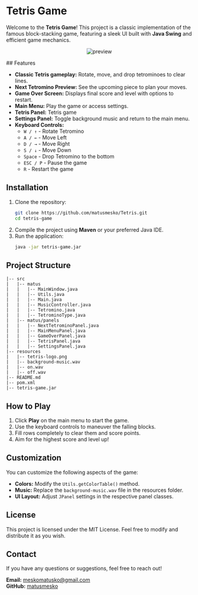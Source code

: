 # Tetris Game

Welcome to the **Tetris Game**! This project is a classic implementation of the famous block-stacking game, featuring a sleek UI built with **Java Swing** and efficient game mechanics.

<p align="center">
    <img src="https://i.imgur.com/fRMhyZZ.png" alt="preview">
</p>
## Features

- **Classic Tetris gameplay:** Rotate, move, and drop tetrominoes to clear lines.
- **Next Tetromino Preview:** See the upcoming piece to plan your moves.
- **Game Over Screen:** Displays final score and level with options to restart.
- **Main Menu:** Play the game or access settings.
- **Tetris Panel:** Tetris game
- **Settings Panel:** Toggle background music and return to the main menu.
- **Keyboard Controls:**
    - `W / ↑` - Rotate Tetromino
    - `A / ←` - Move Left
    - `D / →` - Move Right
    - `S / ↓` - Move Down
    - `Space` - Drop Tetromino to the bottom
    - `ESC / P` - Pause the game
    - `R` - Restart the game

## Installation

1. Clone the repository:
   ```bash
   git clone https://github.com/matusmesko/Tetris.git
   cd tetris-game
   ```
2. Compile the project using **Maven** or your preferred Java IDE.
3. Run the application:
   ```bash
   java -jar tetris-game.jar
   ```

## Project Structure

```
|-- src
|   |-- matus
|   |   |-- MainWindow.java
|   |   |-- Utils.java
|   |   |-- Main.java
|   |   |-- MusicController.java
|   |   |-- Tetromino.java
|   |   |-- TetrominoType.java
|   |-- matus/panels
|   |   |-- NextTetrominoPanel.java
|   |   |-- MainMenuPanel.java
|   |   |-- GameOverPanel.java
|   |   |-- TetrisPanel.java
|   |   |-- SettingsPanel.java
|-- resources
|   |-- tetris-logo.png
|   |-- background-music.wav
|   |-- on.wav
|   |-- off.wav
|-- README.md
|-- pom.xml
|-- tetris-game.jar
```

## How to Play

1. Click **Play** on the main menu to start the game.
2. Use the keyboard controls to maneuver the falling blocks.
3. Fill rows completely to clear them and score points.
4. Aim for the highest score and level up!

## Customization

You can customize the following aspects of the game:

- **Colors:** Modify the `Utils.getColorTable()` method.
- **Music:** Replace the `background-music.wav` file in the resources folder.
- **UI Layout:** Adjust `JPanel` settings in the respective panel classes.


## License

This project is licensed under the MIT License. Feel free to modify and distribute it as you wish.

## Contact

If you have any questions or suggestions, feel free to reach out!

**Email:** meskomatusko@gmail.com  
**GitHub:** [matusmesko](https://github.com/matusmesko)

